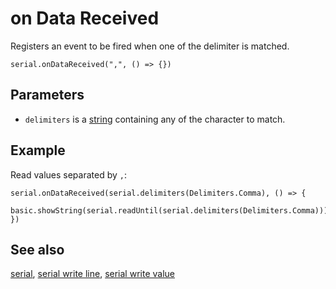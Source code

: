 # on Data Received

Registers an event to be fired when one of the delimiter is matched.


```sig
serial.onDataReceived(",", () => {})
```

## Parameters

* `delimiters` is a [string](/types/string) containing any of the character to match.

## Example

Read values separated by `,`:

```blocks
serial.onDataReceived(serial.delimiters(Delimiters.Comma), () => {
    basic.showString(serial.readUntil(serial.delimiters(Delimiters.Comma)))
})
```

## See also

[serial](/device/serial),
[serial write line](/reference/serial/write-line),
[serial write value](/reference/serial/write-value)

